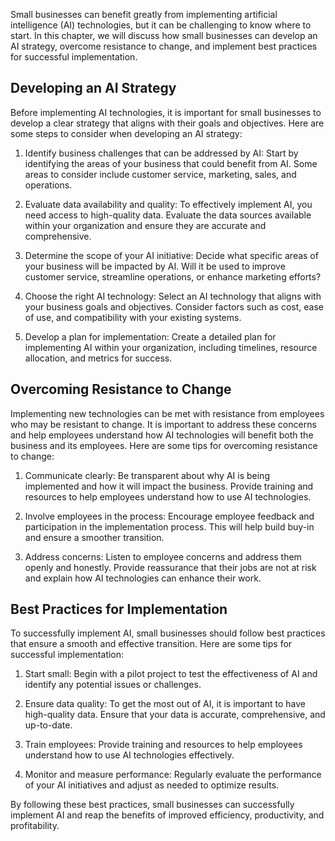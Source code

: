 
Small businesses can benefit greatly from implementing artificial intelligence (AI) technologies, but it can be challenging to know where to start. In this chapter, we will discuss how small businesses can develop an AI strategy, overcome resistance to change, and implement best practices for successful implementation.

Developing an AI Strategy
-------------------------

Before implementing AI technologies, it is important for small businesses to develop a clear strategy that aligns with their goals and objectives. Here are some steps to consider when developing an AI strategy:

1. Identify business challenges that can be addressed by AI: Start by identifying the areas of your business that could benefit from AI. Some areas to consider include customer service, marketing, sales, and operations.

2. Evaluate data availability and quality: To effectively implement AI, you need access to high-quality data. Evaluate the data sources available within your organization and ensure they are accurate and comprehensive.

3. Determine the scope of your AI initiative: Decide what specific areas of your business will be impacted by AI. Will it be used to improve customer service, streamline operations, or enhance marketing efforts?

4. Choose the right AI technology: Select an AI technology that aligns with your business goals and objectives. Consider factors such as cost, ease of use, and compatibility with your existing systems.

5. Develop a plan for implementation: Create a detailed plan for implementing AI within your organization, including timelines, resource allocation, and metrics for success.

Overcoming Resistance to Change
-------------------------------

Implementing new technologies can be met with resistance from employees who may be resistant to change. It is important to address these concerns and help employees understand how AI technologies will benefit both the business and its employees. Here are some tips for overcoming resistance to change:

1. Communicate clearly: Be transparent about why AI is being implemented and how it will impact the business. Provide training and resources to help employees understand how to use AI technologies.

2. Involve employees in the process: Encourage employee feedback and participation in the implementation process. This will help build buy-in and ensure a smoother transition.

3. Address concerns: Listen to employee concerns and address them openly and honestly. Provide reassurance that their jobs are not at risk and explain how AI technologies can enhance their work.

Best Practices for Implementation
---------------------------------

To successfully implement AI, small businesses should follow best practices that ensure a smooth and effective transition. Here are some tips for successful implementation:

1. Start small: Begin with a pilot project to test the effectiveness of AI and identify any potential issues or challenges.

2. Ensure data quality: To get the most out of AI, it is important to have high-quality data. Ensure that your data is accurate, comprehensive, and up-to-date.

3. Train employees: Provide training and resources to help employees understand how to use AI technologies effectively.

4. Monitor and measure performance: Regularly evaluate the performance of your AI initiatives and adjust as needed to optimize results.

By following these best practices, small businesses can successfully implement AI and reap the benefits of improved efficiency, productivity, and profitability.
